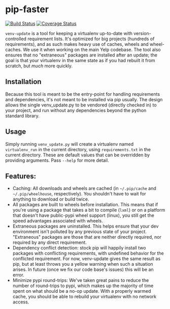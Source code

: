 # pip-faster
[![Build Status](https://travis-ci.org/Yelp/pip-faster.svg?branch=master)](https://travis-ci.org/Yelp/pip-faster)
[![Coverage Status](https://img.shields.io/coveralls/Yelp/pip-faster.svg?branch=master)](https://coveralls.io/r/Yelp/pip-faster)

`venv-update` is a tool for keeping a virtualenv up-to-date with version-controlled requirement lists.
It's optimized for big projects (hundreds of requirements), and as such makes heavy use of caches, wheels and wheel-caches. We use it when working on the main Yelp codebase. The tool also ensures that no "extraneous" packages are installed after an update; the goal is that your virtualenv in the same state as if you had rebuilt it from scratch, but *much* more quickly.


## Installation

Because this tool is meant to be the entry-point for handling requirements and dependencies, it's not meant to be installed via pip usually. The design allows the single venv_update.py to be vendored (directly checked in) to your project, and run without any dependencies beyond the python standard library.


## Usage


Simply running `venv_update.py` will create a virtualenv named `virtualenv_run` in the current directory, using `requirements.txt` in the current directory. These are default values that can be overridden by providing arguments. Pass `--help` for more detail.


## Features:

 * Caching: All downloads and wheels are cached (in `~/.pip/cache` and `~/.pip/wheelhouse`, respectively). You shouldn't have to wait for anything to download or build twice.
 * All packages are built to wheels before installation. This means that if you're using a package that takes a bit to compile (`lxml`) or on a platform that doesn't have public-pypi wheel support (linux), you still get the speed advantages associated with wheels.
 * Extraneous packages are uninstalled. This helps ensure that your dev environment isn't polluted by any previous state of your project. "Extraneous" packages are those that are neither directly required, nor required by any direct requirement.
 * Dependency conflict detection: stock pip will happily install two packages with conflicting requirements, with undefined behavior for the conflicted requirement. For now, venv-update gives the same result as pip, but at least throws you a yellow warning when such a situation arises. In future (once we fix our code base's issues) this will be an error.
 * Minimize pypi round-trips: We've taken great pains to reduce the number of round-trips to pypi, which makes up the majority of time spent on what should be a no-op update. With a properly warmed cache, you should be able to rebuild your virtualenv with no network access.
